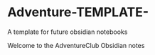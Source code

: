 # Adventure-TEMPLATE-
A template for future obsidian notebooks

Welcome to the AdventureClub Obsidian notes
